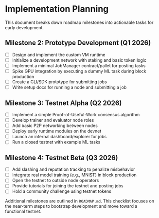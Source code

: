 # Implementation Planning

This document breaks down roadmap milestones into actionable tasks for early development.

## Milestone 2: Prototype Development (Q1 2026)
- [ ] Design and implement the custom VM runtime
- [ ] Initialize a development network with staking and basic token logic
- [ ] Implement a minimal JobManager contract/pallet for posting tasks
- [ ] Spike GPU integration by executing a dummy ML task during block production
- [ ] Create a CLI/SDK prototype for submitting jobs
- [ ] Write setup docs for running a node and submitting a job

## Milestone 3: Testnet Alpha (Q2 2026)
- [ ] Implement a simple Proof-of-Useful-Work consensus algorithm
- [ ] Develop trainer and evaluator node roles
- [ ] Add basic P2P networking between nodes
- [ ] Deploy early runtime modules on the devnet
- [ ] Launch an internal dashboard/explorer for jobs
- [ ] Run a closed testnet with example ML tasks

## Milestone 4: Testnet Beta (Q3 2026)
- [ ] Add slashing and reputation tracking to penalize misbehavior
- [ ] Integrate real model training (e.g., MNIST) in block production
- [ ] Open the testnet to outside node operators
- [ ] Provide tutorials for joining the testnet and posting jobs
- [ ] Hold a community challenge using testnet tokens

Additional milestones are outlined in `ROADMAP.md`. This checklist focuses on the near-term steps to bootstrap development and move toward a functional testnet.
